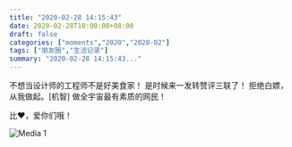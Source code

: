 ```yaml
---
title: "2020-02-28 14:15:43"
date: 2020-02-28T10:00:00+08:00
draft: false
categories: ["moments","2020","2020-02"]
tags: ["朋友圈","生活记录"]
summary: "2020-02-28 14:15:43..."
---
```


不想当设计师的工程师不是好美食家！
是时候来一发转赞评三联了！
拒绝白嫖，从我做起。[机智]
做全宇宙最有素质的网民！

比♥️，爱你们哦！

![Media 1](/Moments/photos/2020-02-28/202002281415430.jpg)

